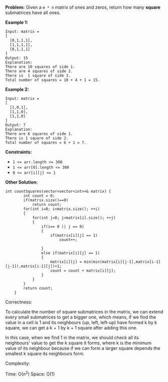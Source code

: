 **Problem:**
Given a `m * n` matrix of ones and zeros, return how many **square** submatrices have all ones.

 

**Example 1:**

```
Input: matrix =
[
  [0,1,1,1],
  [1,1,1,1],
  [0,1,1,1]
]
Output: 15
Explanation: 
There are 10 squares of side 1.
There are 4 squares of side 2.
There is  1 square of side 3.
Total number of squares = 10 + 4 + 1 = 15.
```

**Example 2:**

```
Input: matrix = 
[
  [1,0,1],
  [1,1,0],
  [1,1,0]
]
Output: 7
Explanation: 
There are 6 squares of side 1.  
There is 1 square of side 2. 
Total number of squares = 6 + 1 = 7.
```

 

**Constraints:**

- `1 <= arr.length <= 300`
- `1 <= arr[0].length <= 300`
- `0 <= arr[i][j] <= 1`

**Other Solution:**
```
int countSquares(vector<vector<int>>& matrix) {
        int count = 0;
        if(matrix.size()==0)
            return count;
        for(int i=0; i<matrix.size(); ++i)
        {
            for(int j=0; j<matrix[i].size(); ++j)
            {
                if(i== 0 || j == 0)
                {
                    if(matrix[i][j] == 1)
                        count++;
                    
                }
                else if(matrix[i][j] == 1)
                {
                    matrix[i][j] = min(min(matrix[i][j-1],matrix[i-1][j-1]),matrix[i-1][j])+1;
                    count = count + matrix[i][j];
                }
            }
        }
        return count;
    }
```
Correctness:

To calculate the number of square submatrices in the matrix, we can extend every small submatrices to get a bigger one, which means, if we find the value in a cell is 1 and its neighbours (up, left, left-up) have formed k by k square, we can get a k + 1 by k + 1 square after adding this one.

In this case, when we find 1 in the matrix, we should check all its neighbours' value to get the k square it forms, where k is the minimum value of its neighbour because if we can form a larger square depends the smallest k square its neighbours form.

Complexity:

Time: O($n^2$)
Space: O(1)